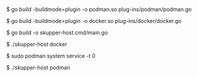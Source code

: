 $ go build -buildmode=plugin -o podman.so plug-ins/podman/podman.go

$ go build -buildmode=plugin -o docker.so plug-ins/docker/docker.go

$ go build -o skupper-host cmd/main.go

$ ./skupper-host docker

$ sudo podman system service -t 0

$ ./skupper-host podman

